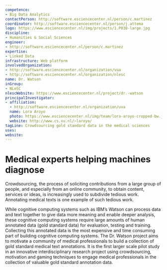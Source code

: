 ```yaml
---
competence:
- Big Data Analytics
contactPerson: http://software.esciencecenter.nl/person/c.martinez
coordinator: http://software.esciencecenter.nl/person/j.attema
logo: https://www.esciencecenter.nl/img/projects/1.P030-large.jpg
discipline:
- Humanities & Social Sciences
engineer:
- http://software.esciencecenter.nl/person/c.martinez
expertise:
- Linked Data
infrastructure: Web platform
involvedOrganization:
- http://software.esciencecenter.nl/organization/vua
- http://software.esciencecenter.nl/organization/nlesc
name: Dr. Watson
inGroup:
- NLeSC
nlescWebsite: https://www.esciencecenter.nl/project/dr.-watson
principalInvestigator:
- affiliation:
  - http://software.esciencecenter.nl/organization/uva
  name: Lora Aroyo
  photo: https://www.esciencecenter.nl/img/team/lora-aroyo-cropped-bw.jpg
  website: http://www.cs.vu.nl/~laroyo/
tagLine: Crowdsourcing gold standard data in the medical sciences
uses:
website:
---
```

# Medical experts helping machines diagnose

Crowdsourcing, the process of soliciting contributions from a large group of people, and especially from an online community, to obtain content, services or ideas, is increasingly used to subdivide tedious work. Annotating medical texts is one example of such tedious work.

While cognitive computing systems such as IBM’s Watson can process data and text together to give data more meaning and enable deeper analysis, these cognitive computing systems require large amounts of human annotated data (gold standard data) for evaluation, testing and training. Collecting this annotated data is the most expensive and time consuming part of building cognitive computing systems. The Dr. Watson project aims to motivate a community of medical professionals to build a collection of gold standard medical text annotations. It is the first larger scale pilot study in an innovative interdisciplinary research project using crowdsourcing, motivation and gaming techniques to engage medical professionals in the collection of valuable gold standard annotation data.
